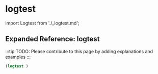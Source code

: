 # logtest

import Logtest from './_logtest.md';

<Logtest />

## Expanded Reference: logtest

:::tip
TODO: Please contribute to this page by adding explanations and examples
:::

```lisp
(logtest )
```
